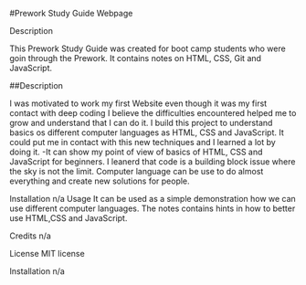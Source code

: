 
#Prework Study Guide Webpage

Description

This Prework Study Guide was created for boot camp students who were goin through the Prework. It contains notes on HTML, CSS, Git and JavaScript.

##Description

I was motivated to work my first Website even though it was my first contact with deep coding I believe the difficulties encountered helped me to grow and understand that I can do it. I build this project to understand basics os different computer languages as HTML, CSS and JavaScript. It could put me in contact with this new techniques and I learned a lot by doing it. -It can show my point of view of basics of HTML, CSS and JavaScript for beginners. I leanerd that code is a building block issue where the sky is not the limit. Computer language can be use to do almost everything and create new solutions for people.

Installation
n/a
Usage
It can be used as a simple demonstration how we can use different computer languages. The notes contains hints in how to better use HTML,CSS and JavaScript.

Credits
n/a

License
MIT license

Installation
n/a

